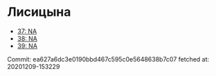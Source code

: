 # Лисицына
- [37: NA](37.md)
- [38: NA](38.md)
- [39: NA](39.md)

Commit: ea627a6dc3e0190bbd467c595c0e5648638b7c07
 fetched at: 20201209-153229
